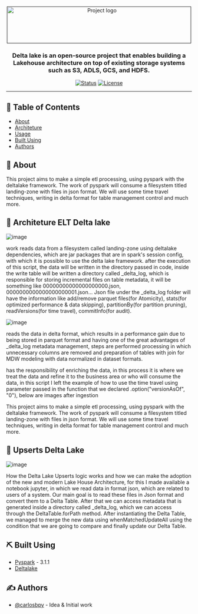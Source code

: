 <p align="center">
  <a href="" rel="noopener">
 <img width=500px height=100px src="https://docs.delta.io/latest/_static/delta-lake-logo.png" alt="Project logo"></a>
</p>

<h3 align="center">Delta lake is an open-source project that enables building a Lakehouse architecture on top of existing storage systems such as S3, ADLS, GCS, and HDFS.</h3>

<div align="center">

[![Status](https://img.shields.io/badge/status-active-success.svg)]()
[![License](https://img.shields.io/badge/license-MIT-blue.svg)](/LICENSE)

</div>

---

## 📝 Table of Contents

- [About](#about)
- [Architeture](#architeture)
- [Usage](#usage)
- [Built Using](#built_using)
- [Authors](#authors)

## 🧐 About <a name = "about"></a>

This project aims to make a simple etl processing, using pyspark with the deltalake framework. The work of pyspark will consume a filesystem titled landing-zone with files in json format. We will use some time travel techniques, writing in delta format for table management control and much more.

## 🔧 Architeture ELT Delta lake <a name = "architeture"></a>

![image](https://live-delta-io.pantheonsite.io/wp-content/uploads/2019/04/Delta-Lake-marketecture-0423c.png)


 work reads data from a filesystem called landing-zone using deltalake dependencies, which are jar packages that are in spark's session config, with which it is possible to use the delta lake framework. after the execution of this script, the data will be written in the directory passed in code, inside the write table will be written a directory called _delta_log, which is responsible for storing incremental files on table metadata, it will be something like
00000000000000000000.json, 0000000000000000000001.json...
Json file under the _delta_log folder will have the information like add/remove parquet files(for Atomicity), stats(for optimized performance & data skipping), partitionBy(for partition pruning), readVersions(for time travel), commitInfo(for audit).

![image](https://miro.medium.com/max/1400/0*5XnRRdbrbuuNGFzJ.png)

reads the data in delta format, which results in a performance gain due to being stored in parquet format and having one of the great advantages of _delta_log metadata management, steps are performed processing in which unnecessary columns are removed and preparation of tables with join for MDW modeling with data normalized in dataset formats.

has the responsibility of enriching the data, in this process it is where we treat the data and refine it to the business area or who will consume the data, in this script I left the example of how to use the time travel using parameter passed in the function that we declared .option("versionAsOf", "0"), below are images after ingestion


This project aims to make a simple etl processing, using pyspark with the deltalake framework. The work of pyspark will consume a filesystem titled landing-zone with files in json format. We will use some time travel techniques, writing in delta format for table management control and much more.

## 🔧 Upserts Delta Lake <a name = "deltalake"></a>

![image](https://i.ytimg.com/vi/R4f6SKOetB4/maxresdefault.jpg)

How the Delta Lake Upserts logic works and how we can make the adoption of the new and modern Lake House Architecture, for this I made available a notebook jupyter, in which we read data in format json, which are related to users of a system. Our main goal is to read these files in Json format and convert them to a Delta Table. After that we can access metadata that is generated inside a directory called _delta_log, which we can access through the DeltaTable.forPath method. After instantiating the Delta Table, we managed to merge the new data using whenMatchedUpdateAll using the condition that we are going to compare and finally update our Delta Table.

## ⛏️ Built Using <a name = "built_using"></a>

- [Pyspark](https://spark.apache.org/docs/latest/api/python/index.html) - 3.1.1
- [Deltalake](https://docs.delta.io/latest/quick-start.html) 

## ✍️ Authors <a name = "authors"></a>

- [@carlosbpy](https://github.com/carlosbpy) - Idea & Initial work